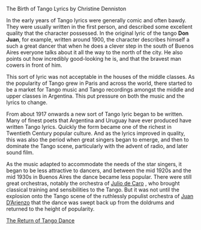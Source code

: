 The Birth of Tango Lyrics
by Christine Denniston

In the early years of Tango lyrics were generally comic and often bawdy. They were usually written in the first person, and described some excellent quality that the character possessed. In the original lyric of the tango **Don Juan**, for example, written around 1900, the character describes himself a such a great dancer that when he does a clever step in the south of Buenos Aires everyone talks about it all the way to the north of the city. He also points out how incredibly good-looking he is, and that the bravest man cowers in front of him.

This sort of lyric was not acceptable in the houses of the middle classes. As the popularity of Tango grew in Paris and across the world, there started to be a market for Tango music and Tango recordings amongst the middle and upper classes in Argentina. This put pressure on both the music and the lyrics to change.

From about 1917 onwards a new sort of Tango lyric began to be written. Many of finest poets that Argentina and Uruguay have ever produced have written Tango lyrics. Quickly the form became one of the richest in Twentieth Century popular culture. And as the lyrics improved in quality, this was also the period when great singers began to emerge, and then to dominate the Tango scene, particularly with the advent of radio, and later sound film.

As the music adapted to accommodate the needs of the star singers, it began to be less attractive to dancers, and between the mid 1920s and the mid 1930s in Buenos Aires the dance became less popular. There were still great orchestras, notably the orchestra of [Julio de Caro](http://www.totaltango.com/acatalog/tango_de_caro_10.html "Julio de Caro") , who brought classical training and sensibilities to the Tango. But it was not until the explosion onto the Tango scene of the ruthlessly populist orchestra of [Juan D’Arienzo](http://www.totaltango.com/acatalog/tango_d_arienzo_5.html "Juan D’Arienzo ") that the dance was swept back up from the doldrums and returned to the height of popularity.


[The Return of Tango Dance](http://www.history-of-tango.com/dance-tango.html "The Return of Tango Dance")
